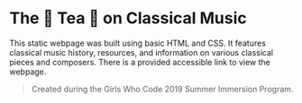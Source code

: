 # The :tea: Tea :tea: on Classical Music
 
This static webpage was built using basic HTML and CSS. It features classical music history, resources, and information on various classical pieces and composers. There is a provided accessible link to view the webpage.

> Created during the Girls Who Code 2019 Summer Immersion Program.
